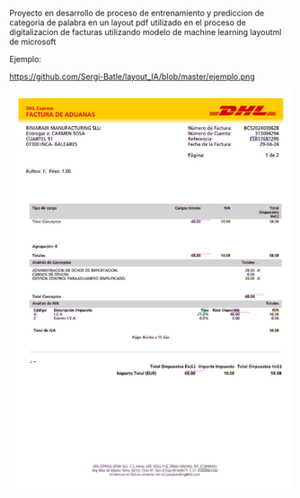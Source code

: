Proyecto en desarrollo de proceso de entrenamiento y prediccion de categoria de palabra en un layout pdf utilizado en el proceso de digitalizacion de facturas utilizando 
modelo de machine learning layoutml de microsoft

 Ejemplo:

 https://github.com/Sergi-Batle/layout_IA/blob/master/ejemplo.png

 ![Alt text]( https://github.com/Sergi-Batle/layout_IA/blob/master/ejemplo.png "prediction")
 
